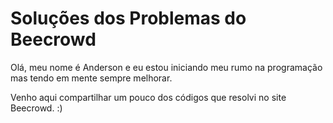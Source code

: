 # Soluções dos Problemas do Beecrowd

Olá, meu nome é Anderson e eu estou iniciando meu rumo na programação mas tendo em mente sempre melhorar.

Venho aqui compartilhar um pouco dos códigos que resolvi no site Beecrowd. :)
